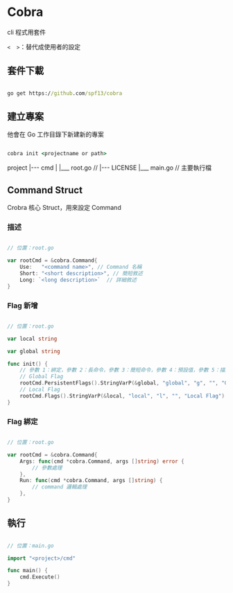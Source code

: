# Cobra

cli 程式用套件

`<  >`：替代成使用者的設定

## 套件下載

```cmd

go get https://github.com/spf13/cobra

```

## 建立專案

他會在 Go 工作目錄下新建新的專案

```cmd

cobra init <projectname or path>

```

project
|--- cmd
|    |___ root.go // 
|--- LICENSE
|___ main.go  // 主要執行檔

## Command Struct

Crobra 核心 Struct，用來設定 Command

### 描述

```go

// 位置：root.go

var rootCmd = &cobra.Command{
	Use:   "<command name>", // Command 名稱
	Short: "<short description>", // 簡短敘述
	Long: `<long description>`  // 詳細敘述
}


```

### Flag 新增

```go

// 位置：root.go

var local string

var global string

func init() {
	// 參數 1：綁定，參數 2：長命令，參數 3：簡短命令，參數 4：預設值，參數 5：描述
	// Global Flag
	rootCmd.PersistentFlags().StringVarP(&global, "global", "g", "", "Global Flag")
	// Local Flag
	rootCmd.Flags().StringVarP(&local, "local", "l", "", "Local Flag")
}

```

### Flag 綁定

```go

// 位置：root.go

var rootCmd = &cobra.Command{
	Args: func(cmd *cobra.Command, args []string) error {
		// 參數處理
  	},
	Run: func(cmd *cobra.Command, args []string) {
		// command 邏輯處理
  	},
}


```

## 執行

```go

// 位置：main.go

import "<project>/cmd"

func main() {
	cmd.Execute()
}

```